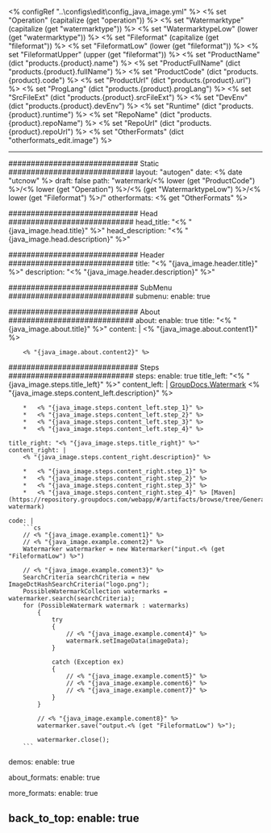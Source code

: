 <% configRef "..\\configs\\edit\\config_java_image.yml" %>
<% set "Operation" (capitalize (get "operation")) %>
<% set "Watermarktype" (capitalize (get "watermarktype")) %>
<% set "WatermarktypeLow" (lower (get "watermarktype")) %>
<% set "Fileformat" (capitalize (get "fileformat")) %>
<% set "FileformatLow" (lower (get "fileformat")) %>
<% set "FileformatUpper" (upper (get "fileformat")) %>
<% set "ProductName" (dict "products.{product}.name") %>
<% set "ProductFullName" (dict "products.{product}.fullName") %>
<% set "ProductCode" (dict "products.{product}.code") %>
<% set "ProductUrl" (dict "products.{product}.url") %>
<% set "ProgLang" (dict "products.{product}.progLang") %>
<% set "SrcFileExt" (dict "products.{product}.srcFileExt") %>
<% set "DevEnv" (dict "products.{product}.devEnv") %>
<% set "Runtime" (dict "products.{product}.runtime") %>
<% set "RepoName" (dict "products.{product}.repoName") %>
<% set "RepoUrl" (dict "products.{product}.repoUrl") %>
<% set "OtherFormats" (dict "otherformats_edit.image") %>

---
############################# Static ############################
layout: "autogen"
date: <% date "utcnow" %>
draft: false
path: "watermark/<% lower (get "ProductCode") %>/<% lower (get "Operation") %>/<% (get "WatermarktypeLow") %>/<% lower (get "Fileformat") %>/"
otherformats: <% get "OtherFormats" %>

############################# Head ############################
head_title: "<% "{java_image.head.title}" %>"
head_description: "<% "{java_image.head.description}" %>"

############################# Header ############################
title: "<% "{java_image.header.title}" %>"
description: "<% "{java_image.header.description}" %>"

############################# SubMenu ############################
submenu:
    enable: true

############################# About ############################
about:
    enable: true
    title: "<% "{java_image.about.title}" %>"
    content: |
        <% "{java_image.about.content1}" %>
        
        <% "{java_image.about.content2}" %>

############################# Steps ############################
steps:
    enable: true
    title_left: "<% "{java_image.steps.title_left}" %>"
    content_left: |
        [GroupDocs.Watermark](<% lower (get "ProductUrl") %>) <% "{java_image.steps.content_left.description}" %>

        *   <% "{java_image.steps.content_left.step_1}" %>
        *   <% "{java_image.steps.content_left.step_2}" %>
        *   <% "{java_image.steps.content_left.step_3}" %>
        *   <% "{java_image.steps.content_left.step_4}" %>
        
    title_right: "<% "{java_image.steps.title_right}" %>"
    content_right: |
        <% "{java_image.steps.content_right.description}" %>

        *   <% "{java_image.steps.content_right.step_1}" %>
        *   <% "{java_image.steps.content_right.step_2}" %>
        *   <% "{java_image.steps.content_right.step_3}" %>
        *   <% "{java_image.steps.content_right.step_4}" %> [Maven](https://repository.groupdocs.com/webapp/#/artifacts/browse/tree/General/repo/com/groupdocs/groupdocs-watermark)
        
    code: |
        ```cs
        // <% "{java_image.example.coment1}" %>
        // <% "{java_image.example.coment2}" %>
        Watermarker watermarker = new Watermarker("input.<% (get "FileformatLow") %>")
        
        // <% "{java_image.example.coment3}" %>
        SearchCriteria searchCriteria = new ImageDctHashSearchCriteria("logo.png");
        PossibleWatermarkCollection watermarks = watermarker.search(searchCriteria);
        for (PossibleWatermark watermark : watermarks)
            {
                try
                {
                    // <% "{java_image.example.coment4}" %>
                    watermark.setImageData(imageData);
                }
                
                catch (Exception ex)
                {
                    // <% "{java_image.example.coment5}" %>
                    // <% "{java_image.example.coment6}" %>
                    // <% "{java_image.example.coment7}" %>
                }
            }
            
            // <% "{java_image.example.coment8}" %>
            watermarker.save("output.<% (get "FileformatLow") %>");

            watermarker.close();
        ```        

demos:
    enable: true
        

about_formats:
    enable: true


more_formats:
    enable: true


back_to_top:
    enable: true
---